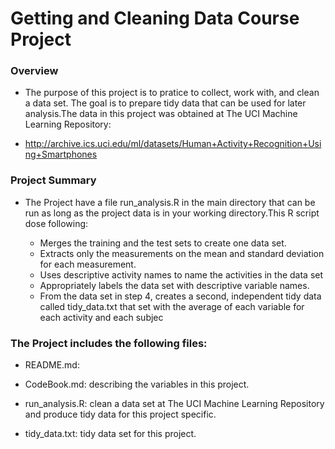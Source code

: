 # Getting and Cleaning Data Course Project

### Overview
 
  * The purpose of this project is to pratice to collect, work with, and clean a data set. The goal is to prepare tidy data that can be used for later analysis.The data in this project was obtained at The UCI Machine Learning Repository:
  
  * http://archive.ics.uci.edu/ml/datasets/Human+Activity+Recognition+Using+Smartphones 

### Project Summary

  * The Project have a file run_analysis.R in the main directory that can be run as long as the project data is in your working directory.This R script dose following:
  
    - Merges the training and the test sets to create one data set.
    - Extracts only the measurements on the mean and standard deviation for each measurement. 
    - Uses descriptive activity names to name the activities in the data set
    - Appropriately labels the data set with descriptive variable names. 
    - From the data set in step 4, creates a second, independent tidy data called tidy_data.txt that set with the average of each variable for each activity and each subjec


### The Project includes the following files:
  
  * README.md: 
  
  * CodeBook.md: describing the variables in this project.

  * run_analysis.R: clean a data set at The UCI Machine Learning Repository and produce tidy data for this   project specific.
  
  
  * tidy_data.txt:  tidy data set for this project.

